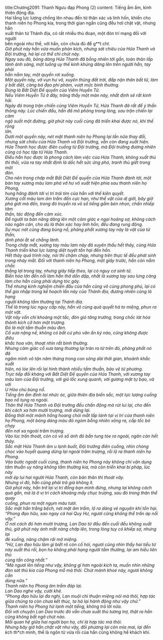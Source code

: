 title:Chương2091: Thanh Ngưu đạp Phong (2)
content:
Tiếng ầm ầm, kinh thiên động địa.<br>Hai tầng lực lượng chồng lên nhau đến từ thân xác và linh hồn, khiến cho<br>thanh niên họ Phong kia, trong thời gian ngắn cũng đều hơi chật vật, nhưng hắn<br>xuất thân từ Thánh địa, có rất nhiều thủ đoạn, một đòn trí mạng đối với người<br>bên ngoài như thế, với hắn, còn chưa đủ để g**t ch*t.<br>Giờ phút này hắn vừa muốn phản kích, nhưng sát chiêu của Hứa Thanh và<br>Đội trưởng, há lại có thể chỉ chút này.<br>Ngay sau đó, bóng dáng Hứa Thanh đã bỗng nhiên tới gần, toàn thân lấp<br>lánh ánh sáng, một luồng uy thế kinh khủng dâng lên trên người hắn, tay phải<br>hắn nắm tay, một quyền rơi xuống.<br>Một quyền này, vỡ vụn hư vô, xuyên thủng đất trời, đắp nặn thân bất tử, làm<br>ý bất diệt, càng bá đạo phi phàm, vượt mức bình thường.<br>Đúng là Bất Diệt Đế quyền của Viêm Huyền Tử.<br>Nếu Viêm Huyền Tử ở đây, trông thấy một màn này, nhất định sẽ rất kinh<br>hãi.<br>Ngày đó trong trận chiến cùng Viêm Huyền Tử, Hứa Thanh đã rất để ý thần<br>thông này. Lúc chiến đấu, hắn đã mô phỏng trong lòng, sau trận chiến lại cảm<br>ngộ suốt một đường, giờ phút này cuối cùng đã triển khai được nó, khí thế rộng<br>lớn.<br>Dưới một quyền này, nét mặt thanh niên họ Phong lại lần nữa thay đổi,<br>nhưng sát chiêu của Hứa Thanh và Đội trưởng, vẫn còn đang xuất hiện.<br>Hứa Thanh học được điên cuồng từ Đội trưởng, mà Đội trưởng đương nhiên<br>cũng có học tập từ Hứa Thanh.<br>Điều hắn học được là phong cách làm việc của Hứa Thanh, không xuất thủ<br>thì thôi, vừa ra tay nhất định là dốc hết sức ứng phó, tranh thủ giết trong một<br>đòn.<br>Cho nên trong chớp mắt Bất Diệt Đế quyền của Hứa Thanh đánh tới, một<br>bàn tay xương màu lam phá vỡ hư vô xuất hiện phía sau thanh niên họ Phong,<br>hung hăng đánh tới vị trí trái tim của hắn với thế kiên quyết.<br>Xương cốt màu lam âm trầm đến cực hạn, như thể vật của dị giới, bây giờ<br>phá giới mà đến, trong đó truyền ra vô số tiếng gầm bén nhọn, chấn nhiếp tâm<br>thần, tác động đến cảm xúc.<br>Để người ta bản năng dâng lên một cảm giác e ngại hoảng sợ, không cách<br>nào ngăn cản, cho dù là thân xác hay linh hồn, đều đang rung động.<br>Sự mục nát cũng đang bùng nổ, phảng phất xương tay này là vật của tử thần,<br>dính phải ắt sẽ chẳng lành.<br>Trong chớp mắt, xương tay màu lam này đã xuyên thấu hết thảy, cùng Hứa<br>Thanh triển khai lực lượng diệt tuyệt tổn hại đến hồn.<br>Hết thảy quá trình này, nói thì chậm chạp, nhưng trên thực tế đều phát sinh<br>trong nháy mắt. Đối với thanh niên họ Phong, một giây trước, hắn còn nắm chắc<br>thắng lợi trong tay, nhưng giây tiếp theo, lại có nguy cơ sinh tử.<br>Biến hóa lớn đến nỗi làm hắn thở dồn dập, nhất là xương tay sau lưng càng<br>làm cho hắn cũng phải dựng tóc gáy.<br>Thế nhưng kinh nghiệm chiến đấu của hắn cũng vô cùng phong phú, lại có<br>thể gia nhập trong kế hoạch lần này của Thánh địa, đương nhiên cũng là hạng<br>người không tầm thường tại Thánh địa.<br>Thế là trong lúc nguy cấp này, hắn vô cùng quả quyết há to miệng, phun ra<br>một vật.<br>Vật này vốn chỉ khoảng một tấc, đón gió tăng trưởng, trong chốc lát hóa<br>thành kích cỡ hơn một trượng.<br>Đó là một tấm thuẫn màu đen.<br>Cổ xưa nặng nề, không có bất cứ phù văn ấn ký nào, cũng không được điêu<br>khắc hoa văn, thoạt nhìn rất bình thường.<br>Nhưng cảm giác cổ xưa tang thương lại tràn ra từ trên đó, phảng phất nó đã<br>ngâm mình vô tận năm tháng trong con sông dài thời gian, khoảnh khắc xuất<br>hiện, nó lóe lên rồi lại hình thành nhiều tấm thuẫn, bảo vệ tứ phương.<br>Trực tiếp đối kháng với Bất Diệt Đế quyền của Hứa Thanh, với xương tay<br>màu lam của Đội trưởng, với gió lốc xung quanh, với gương mặt tự bạo, và với<br>U Hỏa chú bùng nổ.<br>Tiếng ầm ầm đinh tai nhức óc, giữa thiên địa biến sắc, một lực lượng cuồng<br>bạo nổ tung ra ngoài.<br>Thân thể Hứa Thanh và Đội trưởng đều chấn động mà rút lui lại, cho đến<br>khi cách xa hơn mười trượng, mới dừng lại.<br>Đồng thời một mảnh hồng hoang chói mắt lấp lánh tại vị trí của thanh niên<br>họ Phong, một bóng dáng màu đỏ ngòm bỗng nhiên xông ra, cấp tốc bỏ chạy<br>đến nơi xa ngoài trăm trượng.<br>Vào lúc trốn thoát, còn có vô số ánh đỏ bắn tung tóe ra ngoài, ngăn cản hết<br>thảy.<br>Sắc mặt Hứa Thanh âm u lạnh buốt, Đội trưởng điên cuồng, nhìn chòng<br>chọc vào huyết quang dừng lại ngoài trăm trượng, rồi lộ ra thanh niên họ Phong.<br>Vào bước ngoặt cuối cùng, thanh niên họ Phong này không chỉ vận dụng<br>tấm thuẫn uy năng không tầm thường kia, mà còn triển khai bí pháp, lúc này<br>mới ép lui hai người Hứa Thanh, còn bản thân thì thoát vây.<br>Nhưng vì đó, hắn cũng phải trả giá không ít.<br>Giờ phút này, hắn trở lại vị trí đồng bạn mình đứng, nhưng lại không cách<br>quá gần, mà là ở vị trí cách khoảng mấy chục trượng, sau đó trong thân thể quay<br>cuồng, phun ra một ngụm máu tươi.<br>Sắc mặt hắn trắng bệch, nét mặt âm trầm, lộ ra dáng vẻ nguyên khí tổn hại.<br>“Phong đạo hữu, sao ngay cả hai Quy Hư, ngươi cũng không thể trấn áp nổi<br>vậy.”<br>Ở nơi cách đó hơn mười trượng, Lan Dao từ đầu đến cuối đều không xuất<br>thủ, giờ phút này ánh mắt nàng chớp lên, trong lòng tuy có khiếp sợ, nhưng lại<br>đè xuống, nàng chậm rãi mở miệng.<br>“Hừ, Lan đạo hữu làm gì biết rõ còn cố hỏi, ngươi cũng nhìn thấy hai tiểu tử<br>này xuất thủ rồi, bọn họ không phải hạng người tầm thường, lại am hiểu liên thủ<br>cùng tấn công nhất.”<br>“Mà ngươi lên tiếng như vậy, không gì hơn ngoài kích ta, muốn nhìn những<br>đòn sát thủ kia của Phong mỗ mà thôi. Chút mánh khoé này, ngươi không cần<br>dùng nữa.”<br>Thanh niên họ Phong âm trầm đáp lại.<br>Lan Dao nghe vậy, cười khẽ.<br>“Phong đạo hữu lại đa nghi, Lan muội chỉ thuận miệng nói mà thôi, hợp tác<br>giữa chúng ta còn chưa kết thúc, ta há lại hành động như vậy chứ.”<br>Thanh niên họ Phong hừ lạnh một tiếng, không trả lời nữa.<br>Đối với chuyện Lan Dao trước đó vẫn chưa xuất thủ tương trợ, thật ra hắn<br>cũng không bất ngờ chút nào.<br>Mối quan hệ giữa hai người bọn họ, chỉ là hợp tác mà thôi.<br>Nhưng bây giờ hắn chật vật như vậy, đối phương lại còn mỉa mai, lại đến<br>k*ch th*ch mình, thế là ngôn từ vừa rồi của hắn cũng không hề khách khí.